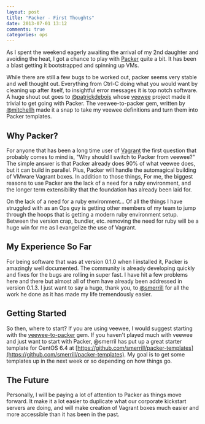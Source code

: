 ```yaml
---
layout: post
title: "Packer - First Thoughts"
date: 2013-07-01 13:12
comments: true
categories: ops
---
```


As I spent the weekend eagerly awaiting the arrival of my 2nd daughter and avoiding the heat, I got a chance to play with [Packer](http://packer.io) quite a bit. It has been a blast getting it bootstrapped and spinning up VMs. 

While there are still a few bugs to be worked out, packer seems very stable and well thought out. Everything from Ctrl-C doing what you would want by cleaning up after itself, to insightful error messages it is top notch software. A huge shout out goes to [@patrickdebois](https://twitter.com/patrickdebois) whose [veewee](https://github.com/jedi4ever/veewee) project made it trivial to get going with Packer. The veewee-to-packer gem, written by [@mitchellh](https://twitter.com/mitchellh) made it a snap to take my veewee definitions and turn them into Packer templates.

## Why Packer?

For anyone that has been a long time user of [Vagrant](http://vagrantup.com) the first question that probably comes to mind is, "Why should I switch to Packer from veewee?" The simple answer is that Packer already does 90% of what veewee does, but it can build in parallel. Plus, Packer will handle the automagical building of VMware Vagrant boxes. In addition to those things, For me, the biggest reasons to use Packer are the lack of a need for a ruby environment, and the longer term extensibility that the foundation has already been laid for.

On the lack of a need for a ruby environment… Of all the things I have struggled with as an Ops guy is getting other members of my team to jump through the hoops that is getting a modern ruby environment setup. Between the version crap, bundler, etc. removing the need for ruby will be a huge win for me as I evangelize the use of Vagrant.

## My Experience So Far

For being software that was at version 0.1.0 when I installed it, Packer is amazingly well documented. The community is already developing quickly and fixes for the bugs are rolling in super fast. I have hit a few problems here and there but almost all of them have already been addressed in version 0.1.3. I just want to say a huge, thank you, to [@smerrill](https://github.com/smerrill) for all the work he done as it has made my life tremendously easier.

## Getting Started

So then, where to start? If you are using veewee, I would suggest starting with the [veewee-to-packer](http://www.packer.io/docs/templates/veewee-to-packer.html) gem. If you haven't played much with veewee and just want to start with Packer, @smerril has put up a great starter template for CentOS 6.4 at [https://github.com/smerrill/packer-templates](https://github.com/smerrill/packer-templates). My goal is to get some templates up in the next week or so depending on how things go.

## The Future

Personally, I will be paying a lot of attention to Packer as things move forward. It make it a lot easier to duplicate what our corporate kickstart servers are doing, and will make creation of Vagrant boxes much easier and more accessible than it has been in the past.